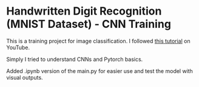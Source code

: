 # Handwritten Digit Recognition (MNIST Dataset) - CNN Training

This is a training project for image classification. I followed [this tutorial](https://www.youtube.com/watch?v=vBlO87ZAiiw) on YouTube.

Simply I tried to understand CNNs and Pytorch basics.

Added .ipynb version of the main.py for easier use and test the model with visual outputs.